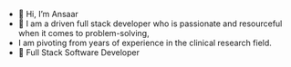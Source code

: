 - 👋 Hi, I’m Ansaar
- 👀 I am a driven full stack developer who is passionate and resourceful when it comes to problem-solving, 
- I am pivoting from years of experience in the clinical research field.
- 🌱 Full Stack Software Developer


<!---
ansaar14/ansaar14 is a ✨ special ✨ repository because its `README.md` (this file) appears on your GitHub profile.
You can click the Preview link to take a look at your changes.
--->
